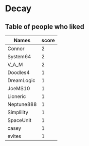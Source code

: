 # Decay
## Table of people who liked
Names | score
--- | ---
Connor | 2
System64 | 2
V_A_M | 2
Doodles4 | 1
DreamLogic | 1
JoeMS10 | 1
Lioneric | 1
Neptune888 | 1
Simplility | 1
SpaceUnit | 1
casey | 1
evites | 1
